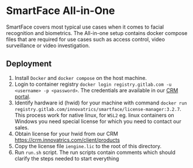 # SmartFace All-in-One
SmartFace covers most typical use cases when it comes to facial recognition and biometrics. The All-in-one setup contains docker compose files that are required for use cases such as access control, video surveillance or video investigation.

## Deployment
1. Install `Docker` and `docker compose` on the host machine.
2. Login to container registry `docker login registry.gitlab.com -u <username> -p <password>`. The credentials are available in our [CRM portal](https://crm.innovatrics.com/).
3. Identify hardware id (hwid) for your machine with command `docker run registry.gitlab.com/innovatrics/smartface/license-manager:3.2.7`. This process work for native linux, for `WSL2` eg. linux containers on Windows you need special license for which you need to contact our sales.
4. Obtain license for your hwid from our CRM https://crm.innovatrics.com/client/products
5. Copy the license file `iengine.lic` to the root of this directory.
6. Run `run.sh` script. The run scripts contain comments which should clarify the steps needed to start everything
